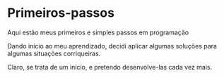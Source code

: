 # Primeiros-passos
Aqui estão meus primeiros e simples passos em programação

Dando início ao meu aprendizado, decidi aplicar algumas soluções para algumas situações corriqueiras.

Claro, se trata de um início, e pretendo desenvolve-las cada vez mais. 
